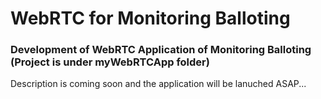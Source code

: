 # WebRTC for Monitoring Balloting

### Development of WebRTC Application of Monitoring Balloting (Project is under myWebRTCApp folder)

Description is coming soon and the application will be lanuched ASAP...